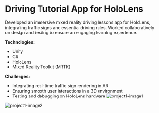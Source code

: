 # Driving Tutorial App for HoloLens

Developed an immersive mixed reality driving lessons app for HoloLens, integrating traffic signs and essential driving rules. Worked collaboratively on design and testing to ensure an engaging learning experience.

**Technologies:**
- Unity
- C#
- HoloLens
- Mixed Reality Toolkit (MRTK)

**Challenges:**
- Integrating real-time traffic sign rendering in AR
- Ensuring smooth user interactions in a 3D environment
- Testing and debugging on HoloLens hardware
![project1-image1](https://github.com/user-attachments/assets/691b77d6-053d-4f14-a394-db9dce7b56e1)

![project1-image2](https://github.com/user-attachments/assets/2d9a6ad1-7813-4eaf-a607-52171fe99ad8)
